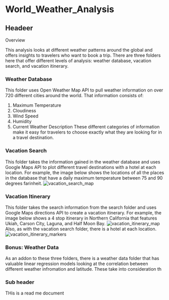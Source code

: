 # World_Weather_Analysis
## Headeer
 Overview

This analysis looks at different weather patterns around the global and offers insights to travelers who want to book a trip. 
There are three folders here that offer different levels of analysis: weather database, vacation search, and vacation itinerary.

### Weather Database

This folder uses Open Weather Map API to pull weather information on over 720 different cities around the world. 
That information consists of:
1. Maximum Temperature
2. Cloudiness
3. Wind Speed
4. Humidity
5. Current Weather Description
These different categories of information make it easy for travelers to choose exactly what they are looking for in a travel destination.

### Vacation Search

This folder takes the information gained in the weather database and uses Google Maps API to plot different travel 
destinations with a hotel at each location. For example, the image below shows the locations of all the places in the database 
that have a daily maximum temperature between 75 and 90 degrees farinheit.
![vacation_search_map](https://github.com/Wall-E28/world_weather_analysis/blob/master/vacation_search/weatherpy_vacation_map.png)

### Vacation Itinerary

This folder takes the search information from the search folder and uses Google Maps directions API to create a vacation itinerary. 
For example, the image below shows a 4 stop itinerary in Northern California that features Ukiah, Carson City, Laguna, and Half Moon Bay.
![vacation_itinerary_map](https://github.com/Wall-E28/world_weather_analysis/blob/master/vacation_itinerary/weatherpy_travel_map.png)
Also, as with the vacation search folder, there is a hotel at each location.
![vacation_itinerary_markers](https://github.com/Wall-E28/world_weather_analysis/blob/master/vacation_itinerary/weatherpy_travel_map_markers.png)

### Bonus: Weather Data
As an addon to these three folders, there is a weather data folder that has valuable linear regression models looking at the 
correlation between different weather infromation and latitude. These take into consideration th

### Sub header




THis is a read me document